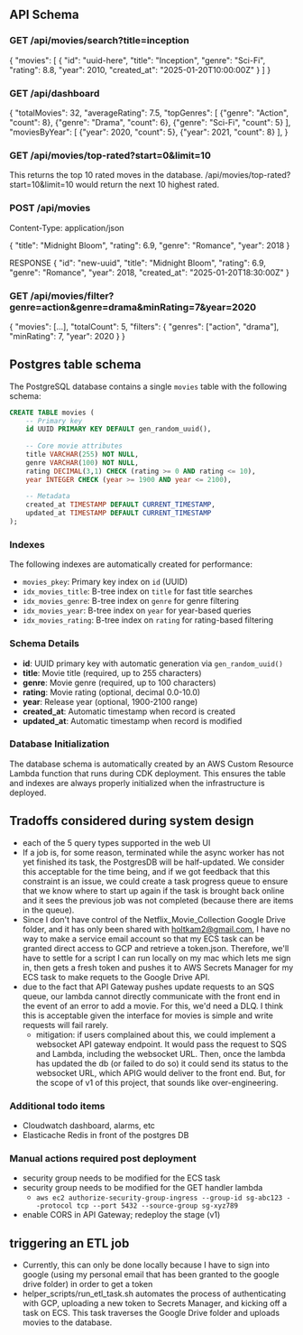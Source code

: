 ## API Schema
### GET /api/movies/search?title=inception
{
  "movies": [
    {
      "id": "uuid-here",
      "title": "Inception",
      "genre": "Sci-Fi",
      "rating": 8.8,
      "year": 2010,
      "created_at": "2025-01-20T10:00:00Z"
    }
  ]
}

### GET /api/dashboard
{
  "totalMovies": 32,
  "averageRating": 7.5,
  "topGenres": [
    {"genre": "Action", "count": 8},
    {"genre": "Drama", "count": 6},
    {"genre": "Sci-Fi", "count": 5}
  ],
  "moviesByYear": [
    {"year": 2020, "count": 5},
    {"year": 2021, "count": 8}
  ],
}

### GET /api/movies/top-rated?start=0&limit=10
This returns the top 10 rated moves in the database. /api/movies/top-rated?start=10&limit=10 would return the next 10 highest rated.

### POST /api/movies
Content-Type: application/json

{
  "title": "Midnight Bloom",
  "rating": 6.9,
  "genre": "Romance",
  "year": 2018
}

RESPONSE
{
  "id": "new-uuid",
  "title": "Midnight Bloom",
  "rating": 6.9,
  "genre": "Romance", 
  "year": 2018,
  "created_at": "2025-01-20T18:30:00Z"
}

### GET /api/movies/filter?genre=action&genre=drama&minRating=7&year=2020
{
  "movies": [...],
  "totalCount": 5,
  "filters": {
    "genres": ["action", "drama"],
    "minRating": 7,
    "year": 2020
  }
}


## Postgres table schema

The PostgreSQL database contains a single `movies` table with the following schema:

```sql
CREATE TABLE movies (
    -- Primary key
    id UUID PRIMARY KEY DEFAULT gen_random_uuid(),
    
    -- Core movie attributes
    title VARCHAR(255) NOT NULL,
    genre VARCHAR(100) NOT NULL,
    rating DECIMAL(3,1) CHECK (rating >= 0 AND rating <= 10),
    year INTEGER CHECK (year >= 1900 AND year <= 2100),
    
    -- Metadata
    created_at TIMESTAMP DEFAULT CURRENT_TIMESTAMP,
    updated_at TIMESTAMP DEFAULT CURRENT_TIMESTAMP
);
```

### Indexes

The following indexes are automatically created for performance:

- `movies_pkey`: Primary key index on `id` (UUID)
- `idx_movies_title`: B-tree index on `title` for fast title searches
- `idx_movies_genre`: B-tree index on `genre` for genre filtering
- `idx_movies_year`: B-tree index on `year` for year-based queries
- `idx_movies_rating`: B-tree index on `rating` for rating-based filtering

### Schema Details

- **id**: UUID primary key with automatic generation via `gen_random_uuid()`
- **title**: Movie title (required, up to 255 characters)
- **genre**: Movie genre (required, up to 100 characters) 
- **rating**: Movie rating (optional, decimal 0.0-10.0)
- **year**: Release year (optional, 1900-2100 range)
- **created_at**: Automatic timestamp when record is created
- **updated_at**: Automatic timestamp when record is modified

### Database Initialization

The database schema is automatically created by an AWS Custom Resource Lambda function that runs during CDK deployment. This ensures the table and indexes are always properly initialized when the infrastructure is deployed.

## Tradoffs considered during system design
* each of the 5 query types supported in the web UI 
* If a job is, for some reason, terminated while the async worker has not yet finished its task, the PostgresDB will be half-updated. We consider this acceptable for the time being, and if we got feedback that this constraint is an issue, we could create a task progress queue to ensure that we know where to start up again if the task is brought back online and it sees the previous job was not completed (because there are items in the queue).
* Since I don't have control of the Netflix_Movie_Collection Google Drive folder, and it has only been shared with holtkam2@gmail.com, I have no way to make a service email account so that my ECS task can be granted direct access to GCP and retrieve a token.json. Therefore, we'll have to settle for a script I can run locally on my mac which lets me sign in, then gets a fresh token and pushes it to AWS Secrets Manager for my ECS task to make requets to the Google Drive API.
* due to the fact that API Gateway pushes update requests to an SQS queue, our lambda cannot directly communicate with the front end in the event of an error to add a movie. For this, we'd need a DLQ. I think this is acceptable given the interface for movies is simple and write requests will fail rarely.
  * mitigation: if users complained about this, we could implement a websocket API gateway endpoint. It would pass the request to SQS and Lambda, including the websocket URL. Then, once the lambda has updated the db (or failed to do so) it could send its status to the websocket URL, which APIG would deliver to the front end. But, for the scope of v1 of this project, that sounds like over-engineering.

### Additional todo items
* Cloudwatch dashboard, alarms, etc
* Elasticache Redis in front of the postgres DB

### Manual actions required post deployment
* security group needs to be modified for the ECS task 
* security group needs to be modified for the GET handler lambda 
  * `aws ec2 authorize-security-group-ingress --group-id sg-abc123 --protocol tcp --port 5432 --source-group sg-xyz789`
* enable CORS in API Gateway; redeploy the stage (v1)

## triggering an ETL job
* Currently, this can only be done locally because I have to sign into google (using my personal email that has been granted to the google drive folder) in order to get a token
* helper_scripts/run_etl_task.sh automates the process of authenticating with GCP, uploading a new token to Secrets Manager, and kicking off a task on ECS. This task traverses the Google Drive folder and uploads movies to the database. 